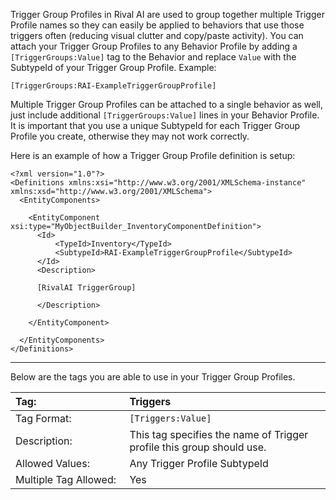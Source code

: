 Trigger Group Profiles in Rival AI are used to group together multiple Trigger Profile names so they can easily be applied to behaviors that use those triggers often (reducing visual clutter and copy/paste activity). You can attach your Trigger Group Profiles to any Behavior Profile by adding a `[TriggerGroups:Value]` tag to the Behavior and replace `Value` with the SubtypeId of your Trigger Group Profile. Example:

`[TriggerGroups:RAI-ExampleTriggerGroupProfile]`

Multiple Trigger Group Profiles can be attached to a single behavior as well, just include additional `[TriggerGroups:Value]` lines in your Behavior Profile. It is important that you use a unique SubtypeId for each Trigger Group Profile you create, otherwise they may not work correctly.

Here is an example of how a Trigger Group Profile definition is setup:

```
<?xml version="1.0"?>
<Definitions xmlns:xsi="http://www.w3.org/2001/XMLSchema-instance" xmlns:xsd="http://www.w3.org/2001/XMLSchema">
  <EntityComponents>

    <EntityComponent xsi:type="MyObjectBuilder_InventoryComponentDefinition">
      <Id>
          <TypeId>Inventory</TypeId>
          <SubtypeId>RAI-ExampleTriggerGroupProfile</SubtypeId>
      </Id>
      <Description>

      [RivalAI TriggerGroup]
      
      </Description>
      
    </EntityComponent>

  </EntityComponents>
</Definitions>
```

***

Below are the tags you are able to use in your Trigger Group Profiles.  

<!--Triggers  -->
|Tag:&nbsp;&nbsp;&nbsp;&nbsp;&nbsp;&nbsp;&nbsp;&nbsp;&nbsp;&nbsp;&nbsp;&nbsp;&nbsp;&nbsp;&nbsp;&nbsp;&nbsp;&nbsp;&nbsp;&nbsp;&nbsp;&nbsp;&nbsp;&nbsp;&nbsp;&nbsp;&nbsp;&nbsp;&nbsp;&nbsp;&nbsp;|Triggers|
|:----|:----|
|Tag Format:|`[Triggers:Value]`|
|Description:|This tag specifies the name of Trigger profile this group should use.|
|Allowed Values:|Any Trigger Profile SubtypeId|
|Multiple Tag Allowed:|Yes|

<!--  -->
